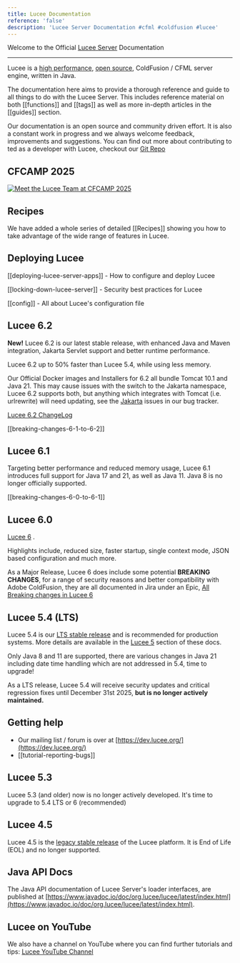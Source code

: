 ```yaml
---
title: Lucee Documentation
reference: 'false'
description: 'Lucee Server Documentation #cfml #coldfusion #lucee'
---
```


Welcome to the Official [Lucee Server](https://lucee.org) Documentation

---

Lucee is a [high performance](https://community.ortussolutions.com/t/how-does-cfml-really-perform-compared-to-other-languages/9325), [open source](https://github.com/lucee/Lucee), ColdFusion / CFML server engine, written in Java.

The documentation here aims to provide a thorough reference and guide to all things to do with the Lucee Server. This includes reference material on both [[functions]] and [[tags]] as well as more in-depth articles in the [[guides]] section.

Our documentation is an open source and community driven effort. It is also a constant work in progress and we always welcome feedback, improvements and suggestions. You can find out more about contributing to ted as a developer with Lucee, checkout our [Git Repo](https://github.com/lucee/Lucee/blob/6.0/CONTRIBUTING.md)

## CFCAMP 2025

 [![Meet the Lucee Team at CFCAMP 2025](/assets/images/conferences/CFCAMP-2025.webp)](https://www.cfcamp.org/?utm_source=website&utm_id=Ldoc)


## Recipes

We have added a whole series of detailed [[Recipes]] showing you how to take advantage of the wide range of features in Lucee.

## Deploying Lucee

[[deploying-lucee-server-apps]] - How to configure and deploy Lucee 

[[locking-down-lucee-server]] - Security best practices for Lucee

[[config]] - All about Lucee's configuration file

## Lucee 6.2

**New!** Lucee 6.2 is our latest stable release, with enhanced Java and Maven integration, Jakarta Servlet support and better runtime performance.

Lucee 6.2 up to 50% faster than Lucee 5.4, while using less memory.

Our Official Docker images and Installers for 6.2 all bundle Tomcat 10.1 and Java 21. This may cause issues with the switch to the Jakarta namespace, Lucee 6.2 supports both, but anything which integrates with Tomcat (i.e. urlrewrite) will need updating, see the [Jakarta](https://luceeserver.atlassian.net/issues/?jql=labels%20%3D%20%22jakarta%22) issues in our bug tracker.

[Lucee 6.2 ChangeLog](https://download.lucee.org/changelog/?version=6.2)

[[breaking-changes-6-1-to-6-2]]

## Lucee 6.1

Targeting better performance and reduced memory usage, Lucee 6.1 introduces full support for Java 17 and 21, as well as Java 11.
Java 8 is no longer officially supported.

[[breaking-changes-6-0-to-6-1]]

## Lucee 6.0

[Lucee 6](https://dev.lucee.org/tag/lucee-6) .

Highlights include, reduced size, faster startup, single context mode, JSON based configuration and much more.

As a Major Release, Lucee 6 does include some potential **BREAKING CHANGES**, for a range of security reasons and better compatibility with Adobe ColdFusion, they are all documented in Jira under an Epic, [All Breaking changes in Lucee 6](https://luceeserver.atlassian.net/browse/LDEV-4534)

## Lucee 5.4 (LTS)

Lucee 5.4 is our [LTS stable release](https://lucee.org/downloads.html) and is recommended for production systems. More details are available in the [Lucee 5](/guides/lucee-5.html) section of these docs.

Only Java 8 and 11 are supported, there are various changes in Java 21 including date time handling which are not addressed in 5.4, time to upgrade!

As a LTS release, Lucee 5.4 will receive security updates and critical regression fixes until December 31st 2025, **but is no longer actively maintained.**

## Getting help

- Our mailing list / forum is over at [https://dev.lucee.org/](https://dev.lucee.org/)
- [[tutorial-reporting-bugs]]

## Lucee 5.3

Lucee 5.3 (and older) now is no longer actively developed. It's time to upgrade to 5.4 LTS or 6 (recommended)

## Lucee 4.5

Lucee 4.5 is the [legacy stable release](https://lucee.org/downloads.html) of the Lucee platform. It is End of Life (EOL) and no longer supported.

## Java API Docs

The Java API documentation of Lucee Server's loader interfaces, are published at [https://www.javadoc.io/doc/org.lucee/lucee/latest/index.html](https://www.javadoc.io/doc/org.lucee/lucee/latest/index.html).

## Lucee on YouTube

We also have a channel on YouTube where you can find further tutorials and tips: [Lucee YouTube Channel](https://www.youtube.com/channel/UCdsCTvG8-gKUu4zA309EZYA)

